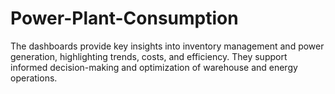 # Power-Plant-Consumption
The dashboards provide key insights into inventory management and power generation, highlighting trends, costs, and efficiency. They support informed decision-making and optimization of warehouse and energy operations.
